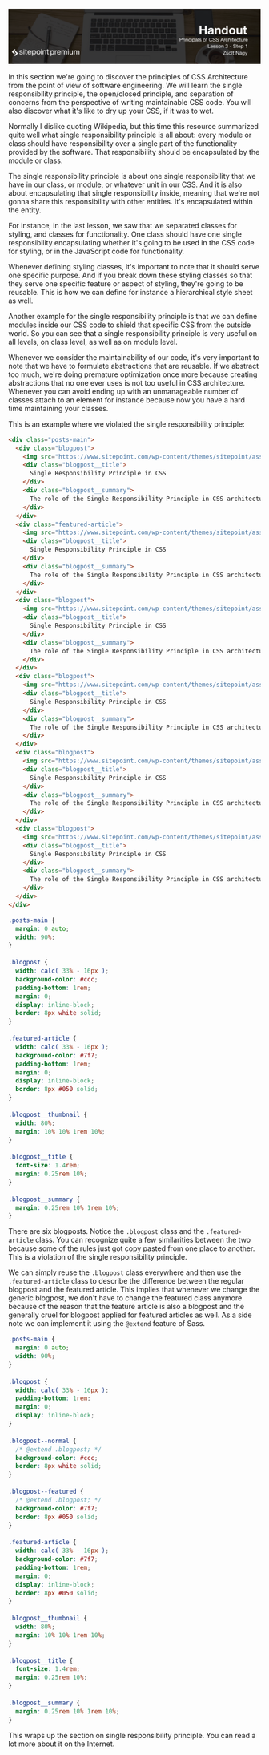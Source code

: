 ![](CSS_Architecture_handouts/headings/3.1.png)

In this section we're going to discover the principles of CSS Architecture from the point of view of software engineering. We will learn the single responsibility principle, the open/closed principle, and separation of concerns from the perspective of writing maintainable CSS code. You will also discover what it's like to dry up your CSS, if it was to wet.

Normally I dislike quoting Wikipedia, but this time this resource summarized quite well what single responsibility principle is all about: every module or class should have responsibility over a single part of the functionality provided by the software. That responsibility should be encapsulated by the module or class.

The single responsibility principle is about one single responsibility that we have in our class, or module, or whatever unit in our CSS. And it is also about encapsulating that single responsibility inside, meaning that we're not gonna share this responsibility with other entities. It's encapsulated within the entity.

For instance, in the last lesson, we saw that we separated classes for styling, and classes for functionality. One class should have one single responsibility encapsulating whether it's going to be used in the CSS code for styling, or in the JavaScript code for functionality.

Whenever defining styling classes, it's important to note that it should serve one specific purpose. And if you break down these styling classes so that they serve one specific feature or aspect of styling, they're going to be reusable. This is how we can define for instance a hierarchical style sheet as well.

Another example for the single responsibility principle is that we can define modules inside our CSS code to shield that specific CSS from the outside world. So you can see that a single responsibility principle is very useful on all levels, on class level, as well as on module level.

Whenever we consider the maintainability of our code, it's very important to note that we have to formulate abstractions that are reusable. If we abstract too much, we're doing premature optimization once more because creating abstractions that no one ever uses is not too useful in CSS architecture. Whenever you can avoid ending up with an unmanageable number of classes attach to an element for instance because now you have a hard time maintaining your classes.

This is an example where we violated the single responsibility principle:

```html
<div class="posts-main">
  <div class="blogpost">
	<img src="https://www.sitepoint.com/wp-content/themes/sitepoint/assets/images/icon.html-css.png" class="blogpost__thumbnail" />
	<div class="blogpost__title">
	  Single Responsibility Principle in CSS
	</div>
	<div class="blogpost__summary">
	  The role of the Single Responsibility Principle in CSS architecture
	</div>
  </div>
  <div class="featured-article">
	<img src="https://www.sitepoint.com/wp-content/themes/sitepoint/assets/images/icon.html-css.png" class="blogpost__thumbnail" />
	<div class="blogpost__title">
	  Single Responsibility Principle in CSS
	</div>
	<div class="blogpost__summary">
	  The role of the Single Responsibility Principle in CSS architecture
	</div>
  </div>
  <div class="blogpost">
	<img src="https://www.sitepoint.com/wp-content/themes/sitepoint/assets/images/icon.html-css.png" class="blogpost__thumbnail" />
	<div class="blogpost__title">
	  Single Responsibility Principle in CSS
	</div>
	<div class="blogpost__summary">
	  The role of the Single Responsibility Principle in CSS architecture
	</div>
  </div>
  <div class="blogpost">
	<img src="https://www.sitepoint.com/wp-content/themes/sitepoint/assets/images/icon.html-css.png" class="blogpost__thumbnail" />
	<div class="blogpost__title">
	  Single Responsibility Principle in CSS
	</div>
	<div class="blogpost__summary">
	  The role of the Single Responsibility Principle in CSS architecture
	</div>
  </div>
  <div class="blogpost">
	<img src="https://www.sitepoint.com/wp-content/themes/sitepoint/assets/images/icon.html-css.png" class="blogpost__thumbnail" />
	<div class="blogpost__title">
	  Single Responsibility Principle in CSS
	</div>
	<div class="blogpost__summary">
	  The role of the Single Responsibility Principle in CSS architecture
	</div>
  </div>
  <div class="blogpost">
	<img src="https://www.sitepoint.com/wp-content/themes/sitepoint/assets/images/icon.html-css.png" class="blogpost__thumbnail" />
	<div class="blogpost__title">
	  Single Responsibility Principle in CSS
	</div>
	<div class="blogpost__summary">
	  The role of the Single Responsibility Principle in CSS architecture
	</div>
  </div>
</div>
```

```css
.posts-main {
  margin: 0 auto;
  width: 90%;
}

.blogpost {
  width: calc( 33% - 16px );
  background-color: #ccc;
  padding-bottom: 1rem;
  margin: 0;
  display: inline-block;
  border: 8px white solid;
}

.featured-article {
  width: calc( 33% - 16px );
  background-color: #7f7;
  padding-bottom: 1rem;
  margin: 0;
  display: inline-block;
  border: 8px #050 solid;
}

.blogpost__thumbnail {
  width: 80%;
  margin: 10% 10% 1rem 10%;
}

.blogpost__title {
  font-size: 1.4rem;
  margin: 0.25rem 10%;
}

.blogpost__summary {
  margin: 0.25rem 10% 1rem 10%;
}
```

There are six blogposts. Notice the `.blogpost` class and the `.featured-article` class. You can recognize quite a few similarities between the two because some of the rules just got copy pasted from one place to another. This is a violation of the single responsibility principle.

We can simply reuse the `.blogpost` class everywhere and then use the `.featured-article` class to describe the difference between the regular blogpost and the featured article. This implies that whenever we change the generic blogpost, we don't have to change the featured class anymore because of the reason that the feature article is also a blogpost and the generally cruel for blogpost applied for featured articles as well. As a side note we can implement it using the `@extend` feature of Sass.

```css
.posts-main {
  margin: 0 auto;
  width: 90%;
}

.blogpost {
  width: calc( 33% - 16px );
  padding-bottom: 1rem;
  margin: 0;
  display: inline-block;
}

.blogpost--normal {
  /* @extend .blogpost; */
  background-color: #ccc;
  border: 8px white solid;
}

.blogpost--featured {
  /* @extend .blogpost; */
  background-color: #7f7;
  border: 8px #050 solid;
}

.featured-article {
  width: calc( 33% - 16px );
  background-color: #7f7;
  padding-bottom: 1rem;
  margin: 0;
  display: inline-block;
  border: 8px #050 solid;
}

.blogpost__thumbnail {
  width: 80%;
  margin: 10% 10% 1rem 10%;
}

.blogpost__title {
  font-size: 1.4rem;
  margin: 0.25rem 10%;
}

.blogpost__summary {
  margin: 0.25rem 10% 1rem 10%;
}
```

This wraps up the section on single responsibility principle. You can read a lot more about it on the Internet.